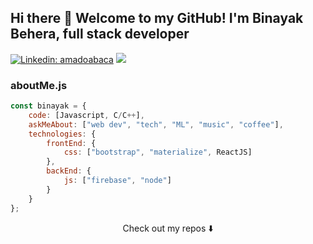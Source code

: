 ## Hi there 👋 Welcome to my GitHub! I'm Binayak Behera, full stack developer


[![Linkedin: amadoabaca](https://img.shields.io/badge/-amado-blue?style=flat-square&logo=Linkedin&logoColor=white&link=https://https://www.linkedin.com/in/amado-abaca-59845a1b4/)](https://www.linkedin.com/in/binayak-behera/)
![](https://visitor-badge.glitch.me/badge?page_id=amadoabaca.amadoabaca)

### aboutMe.js

```javascript
const binayak = {
    code: [Javascript, C/C++],
    askMeAbout: ["web dev", "tech", "ML", "music", "coffee"],
    technologies: {
        frontEnd: {
            css: ["bootstrap", "materialize", ReactJS]
        },
        backEnd: {
            js: ["firebase", "node"]
        }        
    }
};
```

<p align="center">
Check out my repos ⬇️  
</p>
